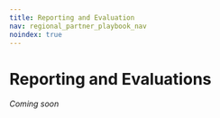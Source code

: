 ```yaml
---
title: Reporting and Evaluation
nav: regional_partner_playbook_nav
noindex: true
---
```

<a id="top"></a>

# Reporting and Evaluations


*Coming soon*